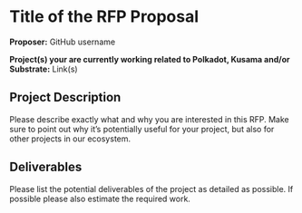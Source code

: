 # Title of the RFP Proposal

**Proposer:** GitHub username

**Project(s) your are currently working related to Polkadot, Kusama and/or Substrate:** Link(s)

## Project Description

Please describe exactly what and why you are interested in this RFP. Make sure to point out why it’s potentially useful for your project, but also for other projects in our ecosystem.  

## Deliverables

Please list the potential deliverables of the project as detailed as possible. If possible please also estimate the required work. 
